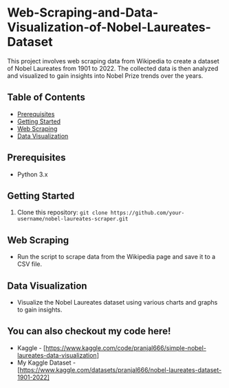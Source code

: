 # Web-Scraping-and-Data-Visualization-of-Nobel-Laureates-Dataset
This project involves web scraping data from Wikipedia to create a dataset of Nobel Laureates from 1901 to 2022. The collected data is then analyzed and visualized to gain insights into Nobel Prize trends over the years.

## Table of Contents
- [Prerequisites](#prerequisites)
- [Getting Started](#getting-started)
- [Web Scraping](#web-scraping)
- [Data Visualization](#data-visualization)

## Prerequisites
- Python 3.x

## Getting Started
1. Clone this repository:
```git clone https://github.com/your-username/nobel-laureates-scraper.git```

## Web Scraping
- Run the script to scrape data from the Wikipedia page and save it to a CSV file.

## Data Visualization
- Visualize the Nobel Laureates dataset using various charts and graphs to gain insights.

## You can also checkout my code here!
- Kaggle - [https://www.kaggle.com/code/pranjal666/simple-nobel-laureates-data-visualization]
- My Kaggle Dataset - [https://www.kaggle.com/datasets/pranjal666/nobel-laureates-dataset-1901-2022]

